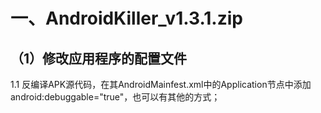 <h1>一、AndroidKiller_v1.3.1.zip</h1>
<h2>（1）修改应用程序的配置文件</h2>
1.1 反编译APK源代码，在其AndroidMainfest.xml中的Application节点中添加android:debuggable="true"，也可以有其他的方式；

